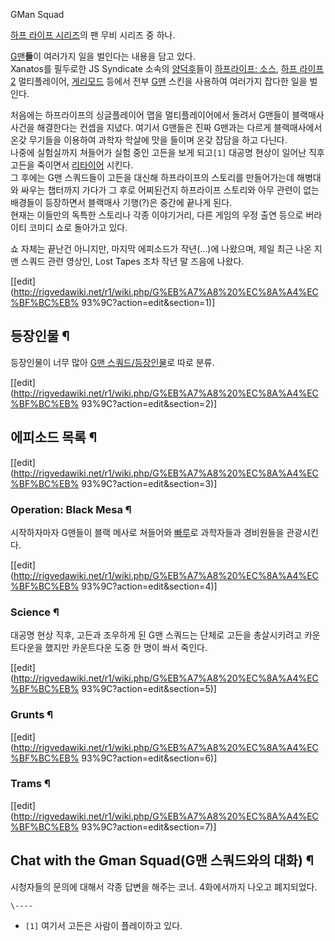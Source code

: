 GMan Squad

[하프 라이프 시리즈](%ED%95%98%ED%94%84%20%EB%9D%BC%EC%9D%B4%ED%94%84%20%EC%8B%9C%EB%A6%AC%EC%A6%88.md)의 팬 무비 시리즈 중 하나.

[G맨](G%EB%A7%A8.md)**들**이 여러가지 일을 벌인다는 내용을 담고 있다.  
Xanatos를 필두로한 JS Syndicate 소속의 [양덕후](%EC%96%91%EB%8D%95%ED%9B%84.md)들이 [하프라이프: 소스](%ED%95%98%ED%94%84%20%EB%9D%BC%EC%9D%B4%ED%94%84%3A%20%EC%86%8C%EC%8A%A4.md), [하프 라이프2](%ED%95%98%ED%94%84%20%EB%9D%BC%EC%9D%B4%ED%94%84%202.md) 멀티플레이어, [게리모드](%EA%B2%8C%EB%A6%AC%20%EB%AA%A8%EB%93%9C.md) 등에서 전부
[G맨](G%EB%A7%A8.md) 스킨을 사용하여 여러가지 잡다한 일을 벌인다.

처음에는 하프라이프의 싱글플레이어 맵을 멀티플레이어에서 돌려서 G맨들이 블랙매사 사건을 해결한다는 컨셉을 지녔다. 여기서 G맨들은 진짜
G맨과는 다르게 블랙매사에서 온갖 무기들을 이용하여 과학자 학살에 맛을 들이며 온갖 잡담을 하고 다닌다.  
나중에 실험실까지 쳐들어가 실험 중인 고든을 보게 되고`[1]` 대공명 현상이 일어난 직후 고든을 죽이면서
[리타이어](%EB%A6%AC%ED%83%80%EC%9D%B4%EC%96%B4.md) 시킨다.  
그 후에는 G맨 스쿼드들이 고든을 대신해 하프라이프의 스토리를 만들어가는데 해병대와 싸우는 챕터까지 가다가 그 후로 어찌된건지 하프라이프
스토리와 아무 관련이 없는 배경들이 등장하면서 블랙매사 기행(?)은 중간에 끝나게 된다.  
현재는 이들만의 독특한 스토리나 각종 이야기거리, 다른 게임의 우정 출연 등으로 버라이티 코미디 쇼로 돌아가고 있다.

쇼 자체는 끝난건 아니지만, 마지막 에피소드가 작년(...)에 나왔으며, 제일 최근 나온 지맨 스쿼드 관련 영상인, Lost Tapes 조차
작년 말 즈음에 나왔다.

[[edit](http://rigvedawiki.net/r1/wiki.php/G%EB%A7%A8%20%EC%8A%A4%EC%BF%BC%EB%
93%9C?action=edit&section=1)]

## 등장인물 ¶

등장인물이 너무 많아 [G맨 스쿼드/등장인물](G%EB%A7%A8%20%EC%8A%A4%EC%BF%BC%EB%93%9C/%EB%93%B1%EC%9E%A5%EC%9D%B8%EB%AC%BC.md)로 따로 분류.

[[edit](http://rigvedawiki.net/r1/wiki.php/G%EB%A7%A8%20%EC%8A%A4%EC%BF%BC%EB%
93%9C?action=edit&section=2)]

## 에피소드 목록 ¶

[[edit](http://rigvedawiki.net/r1/wiki.php/G%EB%A7%A8%20%EC%8A%A4%EC%BF%BC%EB%
93%9C?action=edit&section=3)]

### Operation: Black Mesa ¶

시작하자마자 G맨들이 블랙 메사로 쳐들어와 [빠루](%EB%B9%A0%EB%A3%A8.md)로 과학자들과 경비원들을 관광시킨다.

  

[[edit](http://rigvedawiki.net/r1/wiki.php/G%EB%A7%A8%20%EC%8A%A4%EC%BF%BC%EB%
93%9C?action=edit&section=4)]

### Science ¶

대공명 현상 직후, 고든과 조우하게 된 G맨 스쿼드는 단체로 고든을 총살시키려고 카운트다운을 했지만 카운트다운 도중 한 명이 쏴서 죽인다.

  

[[edit](http://rigvedawiki.net/r1/wiki.php/G%EB%A7%A8%20%EC%8A%A4%EC%BF%BC%EB%
93%9C?action=edit&section=5)]

### Grunts ¶

[[edit](http://rigvedawiki.net/r1/wiki.php/G%EB%A7%A8%20%EC%8A%A4%EC%BF%BC%EB%
93%9C?action=edit&section=6)]

### Trams ¶

  
  

[[edit](http://rigvedawiki.net/r1/wiki.php/G%EB%A7%A8%20%EC%8A%A4%EC%BF%BC%EB%
93%9C?action=edit&section=7)]

## Chat with the Gman Squad(G맨 스쿼드와의 대화) ¶

시청자들의 문의에 대해서 각종 답변을 해주는 코너. 4화에서까지 나오고 폐지되었다.

`\----`

  * `[1]` 여기서 고든은 사람이 플레이하고 있다.

